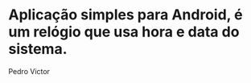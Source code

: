 Aplicação simples para Android, é um relógio que usa hora e data do sistema.
=========================================



Pedro Victor
